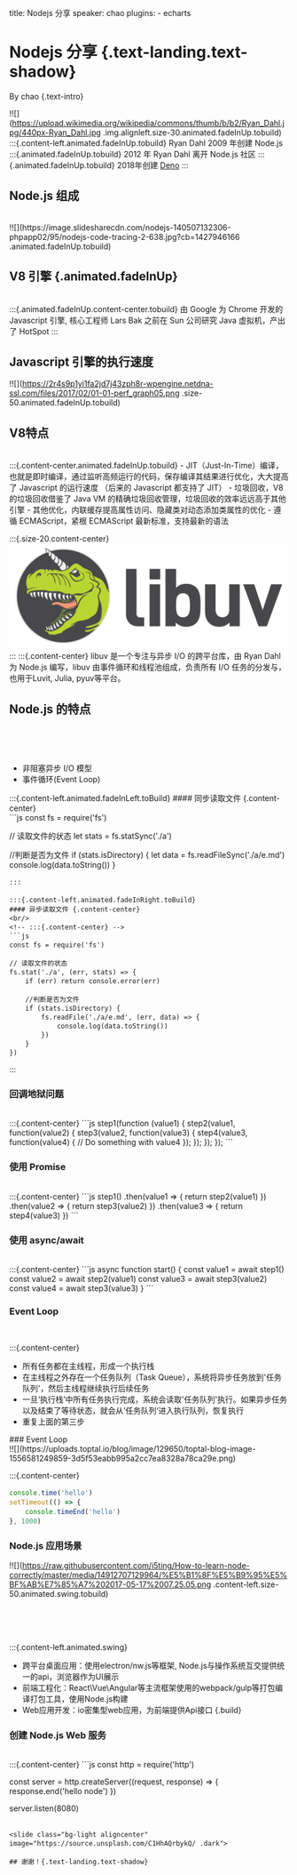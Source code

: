 title: Nodejs 分享
speaker: chao
plugins:
    - echarts

<slide class="bg-black-blue aligncenter" image="https://source.unsplash.com/C1HhAQrbykQ/ .dark">

# Nodejs 分享 {.text-landing.text-shadow}

By chao {.text-intro}

<!-- [:fa-github: Github](https://github.com/ksky521/nodeppt){.button.ghost} -->

<slide class="bg-black-blue aligncenter" image="https://source.unsplash.com/C1HhAQrbykQ/ .dark">

<!-- ## 创建 -->


!![](https://upload.wikimedia.org/wikipedia/commons/thumb/b/b2/Ryan_Dahl.jpg/440px-Ryan_Dahl.jpg .img.alignleft.size-30.animated.fadeInUp.tobuild)
<br/>
:::{.content-left.animated.fadeInUp.tobuild}
Ryan Dahl 2009 年创建 Node.js
:::{.animated.fadeInUp.tobuild}
2012 年 Ryan Dahl 离开 Node.js 社区
:::{.animated.fadeInUp.tobuild}
2018年创建 [Deno](https://github.com/denoland/deno)
:::



<slide class="bg-black-blue aligncenter" image="https://source.unsplash.com/C1HhAQrbykQ/ .dark">

## Node.js 组成
<br/>
!![](https://image.slidesharecdn.com/nodejs-140507132306-phpapp02/95/nodejs-code-tracing-2-638.jpg?cb=1427946166 .animated.fadeInUp.tobuild)


<slide class="bg-black-blue aligncenter" image="https://source.unsplash.com/C1HhAQrbykQ/ .dark">

## V8 引擎 {.animated.fadeInUp}
<br/>
:::{.animated.fadeInUp.content-center.tobuild}
由 Google 为 Chrome 开发的 Javascript 引擎, 核心工程师 Lars Bak 之前在 Sun 公司研究 Java 虚拟机，产出了 HotSpot 
:::


<slide class="bg-black-blue aligncenter" image="https://source.unsplash.com/C1HhAQrbykQ/ .dark">

## Javascript 引擎的执行速度

!![](https://2r4s9p1yi1fa2jd7j43zph8r-wpengine.netdna-ssl.com/files/2017/02/01-01-perf_graph05.png .size-50.animated.fadeInUp.tobuild)


<slide class="bg-black-blue aligncenter" image="https://source.unsplash.com/C1HhAQrbykQ/ .dark">

## V8特点

<br/>
:::{.content-center.animated.fadeInUp.tobuild}
- JIT（Just-In-Time）编译，也就是即时编译，通过监听高频运行的代码，保存编译其结果进行优化，大大提高了 Javascript 的运行速度 （后来的 Javascript 都支持了 JIT） 
- 垃圾回收，V8的垃圾回收借鉴了 Java VM 的精确垃圾回收管理，垃圾回收的效率远远高于其他引擎
- 其他优化，内联缓存提高属性访问、隐藏类对动态添加类属性的优化
- 遵循 ECMAScript，紧根 ECMAScript 最新标准，支持最新的语法


<slide class="bg-black-blue aligncenter" image="https://source.unsplash.com/C1HhAQrbykQ/ .dark">
<!-- ## Libuv -->

<br/>

:::{.size-20.content-center}
![](https://raw.githubusercontent.com/libuv/libuv/master/img/banner.png)
:::
:::{.content-center}
libuv 是一个专注与异步 I/O 的跨平台库，由 Ryan Dahl 为 Node.js 编写，libuv 由事件循环和线程池组成，负责所有 I/O 任务的分发与，也用于Luvit, Julia, pyuv等平台。


<slide class="bg-black-blue aligncenter" image="https://source.unsplash.com/C1HhAQrbykQ/ .dark">

## Node.js 的特点
<br/>
<br/>
<br/>

- 非阻塞异步 I/O 模型
- 事件循环(Event Loop)

<slide class="bg-light aligncenter" image="https://source.unsplash.com/C1HhAQrbykQ/ .dark">
:::{.content-left.animated.fadeInLeft.toBuild}
#### 同步读取文件 {.content-center}
<br/>
<!-- :::{.content-center} -->
```js
const fs = require('fs')

// 读取文件的状态
let stats = fs.statSync('./a')

 //判断是否为文件
if (stats.isDirectory) {
    let data = fs.readFileSync('./a/e.md')
    console.log(data.toString())
}
```
:::

:::{.content-left.animated.fadeInRight.toBuild}
#### 异步读取文件 {.content-center}
<br/>
<!-- :::{.content-center} -->
```js
const fs = require('fs')

// 读取文件的状态
fs.stat('./a', (err, stats) => {
    if (err) return console.error(err)

    //判断是否为文件
    if (stats.isDirectory) {
        fs.readFile('./a/e.md', (err, data) => {
            console.log(data.toString())
        })
    }
})
```
:::


<slide class="bg-light aligncenter" image="https://source.unsplash.com/C1HhAQrbykQ/ .dark">

### 回调地狱问题
<br/>
:::{.content-center}
```js
step1(function (value1) {
    step2(value1, function(value2) {
        step3(value2, function(value3) {
            step4(value3, function(value4) {
                // Do something with value4
            });
        });
    });
});
```

<slide class="bg-light aligncenter" image="https://source.unsplash.com/C1HhAQrbykQ/ .dark">

### 使用 Promise

<br/>
:::{.content-center}
```js
step1()
.then(value1 => {
    return step2(value1)
})
.then(value2 => {
    return step3(value2)
})
.then(value3 => {
    return step4(value3)
})
```

<slide class="bg-light aligncenter" image="https://source.unsplash.com/C1HhAQrbykQ/ .dark">

### 使用 async/await
<br/>
:::{.content-center}
```js
async function start() {
    const value1 = await step1()
    const value2 = await step2(value1)
    const value3 = await step3(value2)
    const value4 = await step3(value3)
}
```


<slide class="bg-light aligncenter" image="https://source.unsplash.com/C1HhAQrbykQ/ .dark">

### Event Loop
<br/>

:::{.content-center}
- 所有任务都在主线程，形成一个执行栈
- 在主线程之外存在一个任务队列（Task Queue），系统将异步任务放到'任务队列'，然后主线程继续执行后续任务
- 一旦‘执行栈’中所有任务执行完成，系统会读取'任务队列'执行。如果异步任务以及结束了等待状态，就会从’任务队列‘进入执行队列，恢复执行
- 重复上面的第三步

<slide class="bg-light aligncenter" image="https://source.unsplash.com/C1HhAQrbykQ/ .dark">
### Event Loop
<br/>
<!-- :::{.content-center} -->
!![](https://uploads.toptal.io/blog/image/129650/toptal-blog-image-1556581249859-3d5f53eabb995a2cc7ea8328a78ca29e.png)




<slide class="bg-light aligncenter" image="https://source.unsplash.com/C1HhAQrbykQ/ .dark">

:::{.content-center}
```js
console.time('hello')
setTimeout(() => {
    console.timeEnd('hello')
}, 1000)
```




<slide class="bg-light aligncenter" image="https://source.unsplash.com/C1HhAQrbykQ/ .dark">

### Node.js 应用场景

!![](https://raw.githubusercontent.com/i5ting/How-to-learn-node-correctly/master/media/14912707129964/%E5%B1%8F%E5%B9%95%E5%BF%AB%E7%85%A7%202017-05-17%2007.25.05.png .content-left.size-50.animated.swing.tobuild)

<br/>
<br/>
<br/>

:::{.content-left.animated.swing}
- 跨平台桌面应用：使用electron/nw.js等框架, Node.js与操作系统互交提供统一的api，浏览器作为UI展示
- 前端工程化：React\Vue\Angular等主流框架使用的webpack/gulp等打包编译打包工具，使用Node.js构建
- Web应用开发：io密集型web应用，为前端提供Api接口
{.build}


<slide class="bg-light aligncenter" image="https://source.unsplash.com/C1HhAQrbykQ/ .dark">

### 创建 Node.js Web 服务
<br/>
:::{.content-center}
```js
const http = require('http')

const server = http.createServer((request, response) => {
    response.end('hello node')
})

server.listen(8080)
```

<slide class="bg-light aligncenter" image="https://source.unsplash.com/C1HhAQrbykQ/ .dark">

## 谢谢！{.text-landing.text-shadow}

